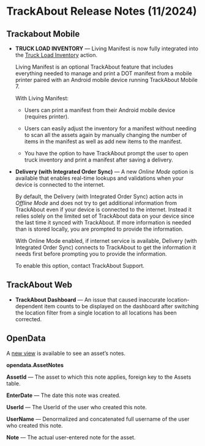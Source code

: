 # TrackAbout Release Notes (11/2024)

## Trackabout Mobile

-   **TRUCK LOAD INVENTORY**  — Living Manifest is now fully integrated into the [Truck Load Inventory](https://supportkb.trackabout.com/Content/Source/TAM7-UG/Truck-Load-Inventory.htm) action.
    
    Living Manifest is an optional TrackAbout feature that includes everything needed to manage and print a DOT manifest from a mobile printer paired with an Android mobile device running TrackAbout Mobile 7.
    
    With Living Manifest:
    
    -   Users can print a manifest from their Android mobile device (requires printer).
        
    -   Users can easily adjust the inventory for a manifest without needing to scan all the assets again by manually changing the number of items in the manifest as well as add new items to the manifest.
        
    -   You have the option to have TrackAbout prompt the user to open truck inventory and print a manifest after saving a delivery.
        
    
-   **Delivery (with Integrated Order Sync)**  — A new  _Online Mode_  option is available that enables real-time lookups and validations when your device is connected to the internet.
    
    By default, the Delivery (with Integrated Order Sync) action acts in  _Offline Mode_  and does not try to get additional information from TrackAbout even if your device is connected to the internet. Instead it relies solely on the limited set of TrackAbout data on your device since the last time it synced with TrackAbout. If more information is needed than is stored locally, you are prompted to provide the information.
    
    With Online Mode enabled, if internet service is available, Delivery (with Integrated Order Sync) connects to TrackAbout to get the information it needs first before prompting you to provide the information.
    
    To enable this option, contact TrackAbout Support.
    

## TrackAbout Web

-   **TrackAbout Dashboard**  — An issue that caused inaccurate location-dependent item counts to be displayed on the dashboard after switching the location filter from a single location to all locations has been corrected.
    

## OpenData

A [new view](https://supportkb.trackabout.com/Content/Source/Mods/OpenData/OpenData_Records_and_Assets.htm) is available to see an asset’s notes.

**opendata.AssetNotes**

**AssetId**  — The asset to which this note applies, foreign key to the Assets table.

**EnterDate**  — The date this note was created.

**UserId**  — The UserId of the user who created this note.

**UserName**  — Denormalized and concatenated full username of the user who created this note.

**Note**  — The actual user-entered note for the asset.
